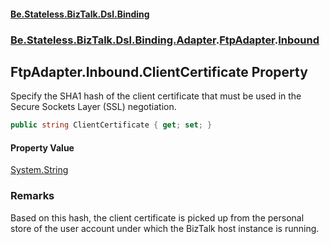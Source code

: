#### [Be.Stateless.BizTalk.Dsl.Binding](README.md 'README')
### [Be.Stateless.BizTalk.Dsl.Binding.Adapter](Be.Stateless.BizTalk.Dsl.Binding.Adapter.md 'Be.Stateless.BizTalk.Dsl.Binding.Adapter').[FtpAdapter](FtpAdapter.md 'Be.Stateless.BizTalk.Dsl.Binding.Adapter.FtpAdapter').[Inbound](FtpAdapter.Inbound.md 'Be.Stateless.BizTalk.Dsl.Binding.Adapter.FtpAdapter.Inbound')

## FtpAdapter.Inbound.ClientCertificate Property

Specify the SHA1 hash of the client certificate that must be used in the Secure Sockets Layer (SSL) negotiation.

```csharp
public string ClientCertificate { get; set; }
```

#### Property Value
[System.String](https://docs.microsoft.com/en-us/dotnet/api/System.String 'System.String')

### Remarks
Based on this hash, the client certificate is picked up from the personal store of the user account under which
the BizTalk host instance is running.